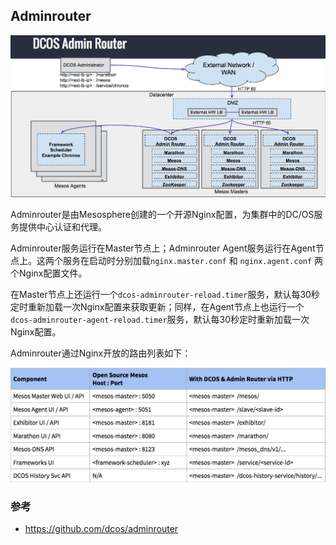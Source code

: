 ## Adminrouter

![](/assets/dcos-admin-router.png)

Adminrouter是由Mesosphere创建的一个开源Nginx配置，为集群中的DC/OS服务提供中心认证和代理。

Adminrouter服务运行在Master节点上；Adminrouter Agent服务运行在Agent节点上。这两个服务在启动时分别加载`nginx.master.conf` 和 `nginx.agent.conf` 两个Nginx配置文件。

在Master节点上还运行一个`dcos-adminrouter-reload.timer`服务，默认每30秒定时重新加载一次Nginx配置来获取更新；同样，在Agent节点上也运行一个`dcos-adminrouter-agent-reload.timer`服务，默认每30秒定时重新加载一次Nginx配置。


Adminrouter通过Nginx开放的路由列表如下：

![](/assets/dcos-admin-router-table.png)

### 参考

* https://github.com/dcos/adminrouter


